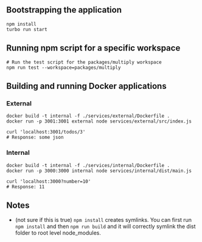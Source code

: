 ## Bootstrapping the application

```shell
npm install
turbo run start
```

## Running npm script for a specific workspace

```shell
# Run the test script for the packages/multiply workspace
npm run test --workspace=packages/multiply
```

## Building and running Docker applications

### External
```shell
docker build -t internal -f ./services/external/Dockerfile .
docker run -p 3001:3001 external node services/external/src/index.js

curl 'localhost:3001/todos/3'
# Response: some json
```

### Internal
```shell
docker build -t internal -f ./services/internal/Dockerfile .
docker run -p 3000:3000 internal node services/internal/dist/main.js

curl 'localhost:3000?number=10'
# Response: 11
```

## Notes

- (not sure if this is true) `npm install` creates symlinks. You can first run `npm install` and then `npm run build` and it will correctly symlink the dist folder to root level node_modules. 

